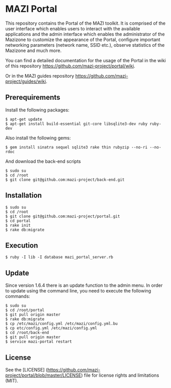 MAZI Portal
=================

This repository contains the Portal of the MAZI toolkit. It is comprised of the user interface which enables users to interact with the available applications and the admin interface which enables the administrator of the Mazizone to customize the appearance of the Portal, configure important networking parameters (network name, SSID etc.), observe statistics of the Mazizone and much more.

You can find a detailed documentation for the usage of the Portal in the wiki of this repository https://github.com/mazi-project/portal/wiki.

Or in the MAZI guides repository https://github.com/mazi-project/guides/wiki.

Prerequirements
---------------

Install the following packages:

    $ apt-get update
    $ apt-get install build-essential git-core libsqlite3-dev ruby ruby-dev

Also install the following gems:

    $ gem install sinatra sequel sqlite3 rake thin rubyzip --no-ri --no-rdoc

And download the back-end scripts

    $ sudo su
    $ cd /root
    $ git clone git@github.com:mazi-project/back-end.git

Installation
------------

    $ sudo su
    $ cd /root
    $ git clone git@github.com:mazi-project/portal.git
    $ cd portal
    $ rake init
    $ rake db:migrate


Execution
---------

    $ ruby -I lib -I database mazi_portal_server.rb

Update
-------

Since version 1.6.4 there is an update function to the admin menu. 
In order to update using the command line, you need to execute the following commands:

    $ sudo su
    $ cd /root/portal
    $ git pull origin master
    $ rake db:migrate
    $ cp /etc/mazi/config.yml /etc/mazi/config.yml.bu
    $ cp etc/config.yml /etc/mazi/config.yml
    $ cd /root/back-end
    $ git pull origin master
    $ service mazi-portal restart

## License

See the [LICENSE] (https://github.com/mazi-project/portal/blob/master/LICENSE) file for license rights and limitations (MIT).

